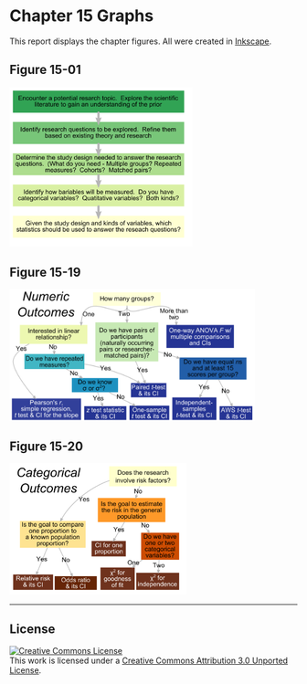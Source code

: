Chapter 15 Graphs
=================================================
This report displays the chapter figures.  All were created in [Inkscape](http://www.inkscape.org/en/).

## Figure 15-01
<img src="./Figure15_01.png" style="width: 320px;"/>

## Figure 15-19
<img src="./Figure15_19.png" style="width: 430px;"/>

## Figure 15-20
<img src="./Figure15_20.png" style="width: 310px;"/>

---

## License

<a rel="license" href="http://creativecommons.org/licenses/by/3.0/"><img alt="Creative Commons License" style="border-width:0" src="http://i.creativecommons.org/l/by/3.0/88x31.png" /></a><br />This work is licensed under a <a rel="license" href="http://creativecommons.org/licenses/by/3.0/">Creative Commons Attribution 3.0 Unported License</a>.
